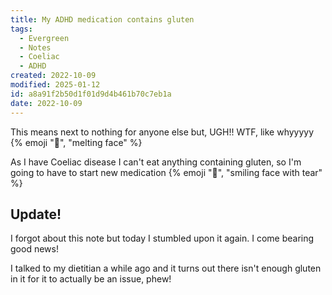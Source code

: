 ```yaml
---
title: My ADHD medication contains gluten
tags:
  - Evergreen
  - Notes
  - Coeliac
  - ADHD
created: 2022-10-09
modified: 2025-01-12
id: a8a91f2b50d1f01d9d4b461b70c7eb1a
date: 2022-10-09
---
```

This means next to nothing for anyone else but, UGH!! WTF, like whyyyyy {% emoji "🫠", "melting face" %}

As I have Coeliac disease I can't eat anything containing gluten, so I'm going to have to start new medication {% emoji "🥲", "smiling face with tear" %}

## Update!

I forgot about this note but today I stumbled upon it again. I come bearing good news!

I talked to my dietitian a while ago and it turns out there isn't enough gluten in it for it to actually be an issue, phew!